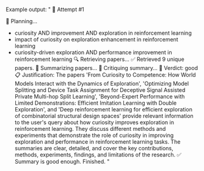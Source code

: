 
Example output:
"
🔁 Attempt #1

🧠 Planning...
 - curiosity AND improvement AND exploration in reinforcement learning
 - impact of curiosity on exploration enhancement in reinforcement learning
 - curiosity-driven exploration AND performance improvement in reinforcement learning
🔍 Retrieving papers...
✅ Retrieved 9 unique papers.
📝 Summarizing papers...
🤔 Critiquing summary...
🧪 Verdict: good
📋 Justification: The papers 'From Curiosity to Competence: How World Models Interact with the Dynamics of Exploration', 'Optimizing Model Splitting and Device Task Assignment for Deceptive Signal Assisted Private Multi-hop Split Learning', 'Beyond-Expert Performance with Limited Demonstrations: Efficient Imitation Learning with Double Exploration', and 'Deep reinforcement learning for efficient exploration of combinatorial structural design spaces' provide relevant information to the user's query about how curiosity improves exploration in reinforcement learning. They discuss different methods and experiments that demonstrate the role of curiosity in improving exploration and performance in reinforcement learning tasks. The summaries are clear, detailed, and cover the key contributions, methods, experiments, findings, and limitations of the research.
✅ Summary is good enough. Finished.
"
